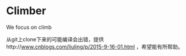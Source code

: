 # Climber
We focus on climb

从git上clone下来的可能编译会出错，提供http://www.cnblogs.com/liuling/p/2015-9-16-01.html ，希望能有所帮助。
